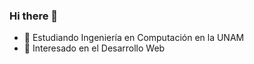### Hi there 👋
- 🔭 Estudiando Ingeniería en Computación en la UNAM
- 🌱 Interesado en el Desarrollo Web

<!--
**GaelAlburo/GaelAlburo** is a ✨ _special_ ✨ repository because its `README.md` (this file) appears on your GitHub profile.

Here are some ideas to get you started:


- 👯 I’m looking to collaborate on ...
- 🤔 I’m looking for help with ...
- 💬 Ask me about ...
- 📫 How to reach me: ...
- 😄 Pronouns: ...
- ⚡ Fun fact: ...
-->
